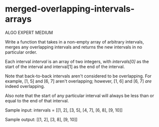 # merged-overlapping-intervals-arrays

ALGO EXPERT MEDIUM

Write a function that takes in a non-empty array of arbitrary intervals, merges any overlapping intervals and returns the new intervals in no particular order. 

Each interval *interval* is an array of two integers, with *intervals[0]* as the start of the interval and interval[1] as the end of the interval. 

Note that back-to-back intervals aren't considered to be overlapping. For example, [1, 5] and [6, 7] aren't overlapping; however, [1, 6] and [6, 7] *are* indeed overlapping. 

Also note that the start of any particular interval will always be less than or equal to the end of that interval. 

Sample input: intervals = [[1, 2], [3, 5], [4, 7], [6, 8], [9, 10]]

Sample output: [[1, 2], [3, 8], [9, 10]]

